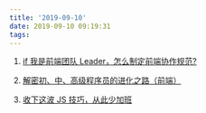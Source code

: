```yaml
---
title: '2019-09-10'
date: 2019-09-10 09:19:31
tags:
---
```


1. [if 我是前端团队 Leader，怎么制定前端协作规范?](https://juejin.im/post/5d3a7134f265da1b5d57f1ed)

2. [解密初、中、高级程序员的进化之路（前端）](https://juejin.im/post/5d3a6d9e51882570d50f5566)

3. [收下这波 JS 技巧，从此少加班](https://juejin.im/post/5d7659c76fb9a06b307068ed)
